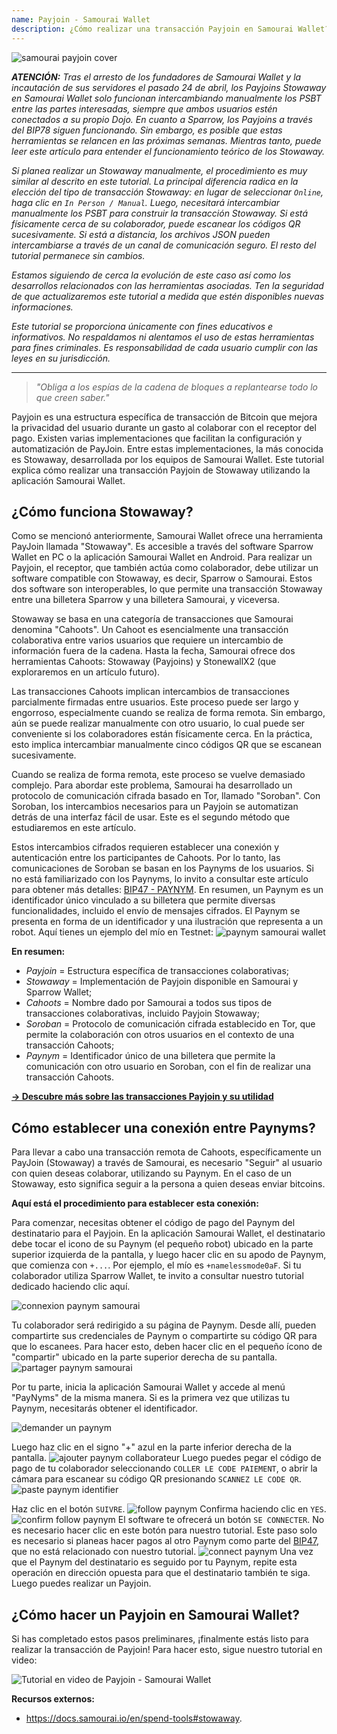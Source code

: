 ```yaml
---
name: Payjoin - Samourai Wallet
description: ¿Cómo realizar una transacción Payjoin en Samourai Wallet?
---
```

![samourai payjoin cover](assets/cover.webp)

***ATENCIÓN:** Tras el arresto de los fundadores de Samourai Wallet y la incautación de sus servidores el pasado 24 de abril, los Payjoins Stowaway en Samourai Wallet solo funcionan intercambiando manualmente los PSBT entre las partes interesadas, siempre que ambos usuarios estén conectados a su propio Dojo. En cuanto a Sparrow, los Payjoins a través del BIP78 siguen funcionando. Sin embargo, es posible que estas herramientas se relancen en las próximas semanas. Mientras tanto, puede leer este artículo para entender el funcionamiento teórico de los Stowaway.*

_Si planea realizar un Stowaway manualmente, el procedimiento es muy similar al descrito en este tutorial. La principal diferencia radica en la elección del tipo de transacción Stowaway: en lugar de seleccionar `Online`, haga clic en `In Person / Manual`. Luego, necesitará intercambiar manualmente los PSBT para construir la transacción Stowaway. Si está físicamente cerca de su colaborador, puede escanear los códigos QR sucesivamente. Si está a distancia, los archivos JSON pueden intercambiarse a través de un canal de comunicación seguro. El resto del tutorial permanece sin cambios._

_Estamos siguiendo de cerca la evolución de este caso así como los desarrollos relacionados con las herramientas asociadas. Ten la seguridad de que actualizaremos este tutorial a medida que estén disponibles nuevas informaciones._

_Este tutorial se proporciona únicamente con fines educativos e informativos. No respaldamos ni alentamos el uso de estas herramientas para fines criminales. Es responsabilidad de cada usuario cumplir con las leyes en su jurisdicción._

---

> *"Obliga a los espías de la cadena de bloques a replantearse todo lo que creen saber."*

Payjoin es una estructura específica de transacción de Bitcoin que mejora la privacidad del usuario durante un gasto al colaborar con el receptor del pago. Existen varias implementaciones que facilitan la configuración y automatización de PayJoin. Entre estas implementaciones, la más conocida es Stowaway, desarrollada por los equipos de Samourai Wallet. Este tutorial explica cómo realizar una transacción Payjoin de Stowaway utilizando la aplicación Samourai Wallet.

## ¿Cómo funciona Stowaway?

Como se mencionó anteriormente, Samourai Wallet ofrece una herramienta PayJoin llamada "Stowaway". Es accesible a través del software Sparrow Wallet en PC o la aplicación Samourai Wallet en Android. Para realizar un Payjoin, el receptor, que también actúa como colaborador, debe utilizar un software compatible con Stowaway, es decir, Sparrow o Samourai. Estos dos software son interoperables, lo que permite una transacción Stowaway entre una billetera Sparrow y una billetera Samourai, y viceversa.

Stowaway se basa en una categoría de transacciones que Samourai denomina "Cahoots". Un Cahoot es esencialmente una transacción colaborativa entre varios usuarios que requiere un intercambio de información fuera de la cadena. Hasta la fecha, Samourai ofrece dos herramientas Cahoots: Stowaway (Payjoins) y StonewallX2 (que exploraremos en un artículo futuro).

Las transacciones Cahoots implican intercambios de transacciones parcialmente firmadas entre usuarios. Este proceso puede ser largo y engorroso, especialmente cuando se realiza de forma remota. Sin embargo, aún se puede realizar manualmente con otro usuario, lo cual puede ser conveniente si los colaboradores están físicamente cerca. En la práctica, esto implica intercambiar manualmente cinco códigos QR que se escanean sucesivamente.

Cuando se realiza de forma remota, este proceso se vuelve demasiado complejo. Para abordar este problema, Samourai ha desarrollado un protocolo de comunicación cifrada basado en Tor, llamado "Soroban". Con Soroban, los intercambios necesarios para un Payjoin se automatizan detrás de una interfaz fácil de usar. Este es el segundo método que estudiaremos en este artículo.

Estos intercambios cifrados requieren establecer una conexión y autenticación entre los participantes de Cahoots. Por lo tanto, las comunicaciones de Soroban se basan en los Paynyms de los usuarios. Si no está familiarizado con los Paynyms, lo invito a consultar este artículo para obtener más detalles: [BIP47 - PAYNYM](https://planb.network/tutorials/privacy/paynym-bip47).
En resumen, un Paynym es un identificador único vinculado a su billetera que permite diversas funcionalidades, incluido el envío de mensajes cifrados. El Paynym se presenta en forma de un identificador y una ilustración que representa a un robot. Aquí tienes un ejemplo del mío en Testnet: ![paynym samourai wallet](assets/es/1.webp)

**En resumen:**
- _Payjoin_ = Estructura específica de transacciones colaborativas;
- _Stowaway_ = Implementación de Payjoin disponible en Samourai y Sparrow Wallet;
- _Cahoots_ = Nombre dado por Samourai a todos sus tipos de transacciones colaborativas, incluido Payjoin Stowaway;
- _Soroban_ = Protocolo de comunicación cifrada establecido en Tor, que permite la colaboración con otros usuarios en el contexto de una transacción Cahoots;
- _Paynym_ = Identificador único de una billetera que permite la comunicación con otro usuario en Soroban, con el fin de realizar una transacción Cahoots.

[**-> Descubre más sobre las transacciones Payjoin y su utilidad**](https://planb.network/tutorials/privacy/payjoin)

## Cómo establecer una conexión entre Paynyms?
Para llevar a cabo una transacción remota de Cahoots, específicamente un PayJoin (Stowaway) a través de Samourai, es necesario "Seguir" al usuario con quien deseas colaborar, utilizando su Paynym. En el caso de un Stowaway, esto significa seguir a la persona a quien deseas enviar bitcoins.

**Aquí está el procedimiento para establecer esta conexión:**

Para comenzar, necesitas obtener el código de pago del Paynym del destinatario para el Payjoin. En la aplicación Samourai Wallet, el destinatario debe tocar el icono de su Paynym (el pequeño robot) ubicado en la parte superior izquierda de la pantalla, y luego hacer clic en su apodo de Paynym, que comienza con `+...`. Por ejemplo, el mío es `+namelessmode0aF`. Si tu colaborador utiliza Sparrow Wallet, te invito a consultar nuestro tutorial dedicado haciendo clic aquí.

![connexion paynym samourai](assets/notext/2.webp)

Tu colaborador será redirigido a su página de Paynym. Desde allí, pueden compartirte sus credenciales de Paynym o compartirte su código QR para que lo escanees. Para hacer esto, deben hacer clic en el pequeño ícono de "compartir" ubicado en la parte superior derecha de su pantalla.
![partager paynym samourai](assets/es/1.webp)

Por tu parte, inicia la aplicación Samourai Wallet y accede al menú "PayNyms" de la misma manera. Si es la primera vez que utilizas tu Paynym, necesitarás obtener el identificador.

![demander un paynym](assets/notext/3.webp)

Luego haz clic en el signo "+" azul en la parte inferior derecha de la pantalla.
![ajouter paynym collaborateur](assets/notext/4.webp)
Luego puedes pegar el código de pago de tu colaborador seleccionando `COLLER LE CODE PAIEMENT`, o abrir la cámara para escanear su código QR presionando `SCANNEZ LE CODE QR`.![paste paynym identifier](assets/notext/5.webp)

Haz clic en el botón `SUIVRE`.
![follow paynym](assets/notext/6.webp)
Confirma haciendo clic en `YES`.
![confirm follow paynym](assets/notext/7.webp)
El software te ofrecerá un botón `SE CONNECTER`. No es necesario hacer clic en este botón para nuestro tutorial. Este paso solo es necesario si planeas hacer pagos al otro Paynym como parte del [BIP47](https://planb.network/tutorials/privacy/paynym-bip47), que no está relacionado con nuestro tutorial.
![connect paynym](assets/notext/8.webp)
Una vez que el Paynym del destinatario es seguido por tu Paynym, repite esta operación en dirección opuesta para que el destinatario también te siga. Luego puedes realizar un Payjoin.

## ¿Cómo hacer un Payjoin en Samourai Wallet?

Si has completado estos pasos preliminares, ¡finalmente estás listo para realizar la transacción de Payjoin! Para hacer esto, sigue nuestro tutorial en video:

![Tutorial en video de Payjoin - Samourai Wallet](https://youtu.be/FXW6XZim0ww?si=EXalYwK1t9DT48aE)

**Recursos externos:**
- https://docs.samourai.io/en/spend-tools#stowaway.
